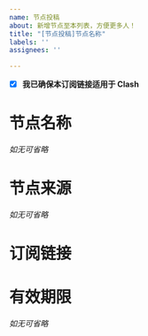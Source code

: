 ```yaml
---
name: 节点投稿
about: 新增节点至本列表，方便更多人！
title: "[节点投稿]节点名称"
labels: ''
assignees: ''

---
```


- [x] **我已确保本订阅链接适用于 Clash**

# 节点名称
*如无可省略*

# 节点来源
*如无可省略*

# 订阅链接


# 有效期限
*如无可省略*
